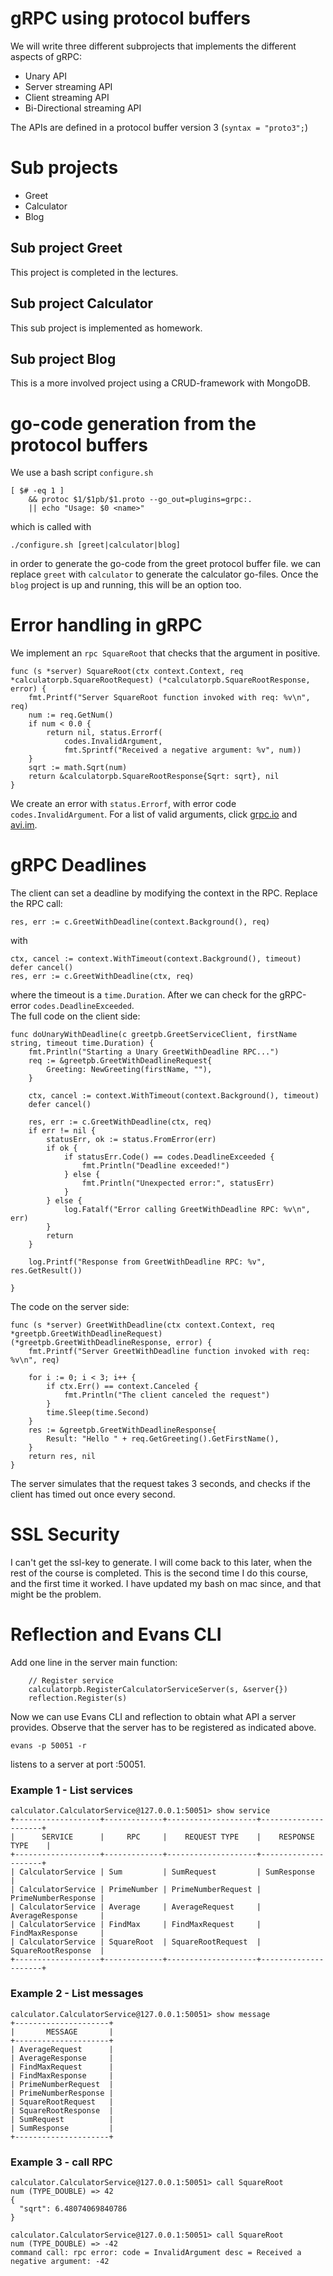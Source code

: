 # gRPC using protocol buffers

We will write three different subprojects that implements the different aspects of gRPC:
* Unary API
* Server streaming API
* Client streaming API
* Bi-Directional streaming API

The APIs are defined in a protocol buffer version 3 (```syntax = "proto3";```)

# Sub projects
* Greet
* Calculator
* Blog


## Sub project Greet
This project is completed in the lectures.

## Sub project Calculator
This sub project is implemented as homework.

## Sub project Blog
This is a more involved project using a CRUD-framework with MongoDB.

# go-code generation from the protocol buffers
We use a bash script ```configure.sh```
```
[ $# -eq 1 ]
    && protoc $1/$1pb/$1.proto --go_out=plugins=grpc:.
    || echo "Usage: $0 <name>"
```
which is called with 
```
./configure.sh [greet|calculator|blog]
```
in order to generate the go-code from the greet protocol buffer file.
we can replace ```greet``` with ```calculator``` to generate the calculator go-files. Once the ```blog``` project is up and running, this will be an option too.

# Error handling in gRPC
We implement an ```rpc SquareRoot``` that checks that the argument in positive.
```
func (s *server) SquareRoot(ctx context.Context, req *calculatorpb.SquareRootRequest) (*calculatorpb.SquareRootResponse, error) {
	fmt.Printf("Server SquareRoot function invoked with req: %v\n", req)
	num := req.GetNum()
	if num < 0.0 {
		return nil, status.Errorf(
			codes.InvalidArgument,
			fmt.Sprintf("Received a negative argument: %v", num))
	}
	sqrt := math.Sqrt(num)
	return &calculatorpb.SquareRootResponse{Sqrt: sqrt}, nil
}
```
We create an error with ```status.Errorf```, with error code ```codes.InvalidArgument```. For a list of valid arguments, click [grpc.io](https://grpc.io/docs/guides/error/) and [avi.im](http://avi.im/grpc-errors/).

# gRPC Deadlines
The client can set a deadline by modifying the context in the RPC.
Replace the RPC call:
```
res, err := c.GreetWithDeadline(context.Background(), req)
```
with
```
ctx, cancel := context.WithTimeout(context.Background(), timeout)
defer cancel()
res, err := c.GreetWithDeadline(ctx, req)
```
where the timeout is a ```time.Duration```.
After we can check for the gRPC-error ```codes.DeadlineExceeded```.<br>
The full code on the client side:
```
func doUnaryWithDeadline(c greetpb.GreetServiceClient, firstName string, timeout time.Duration) {
	fmt.Println("Starting a Unary GreetWithDeadline RPC...")
	req := &greetpb.GreetWithDeadlineRequest{
		Greeting: NewGreeting(firstName, ""),
	}

	ctx, cancel := context.WithTimeout(context.Background(), timeout)
	defer cancel()

	res, err := c.GreetWithDeadline(ctx, req)
	if err != nil {
		statusErr, ok := status.FromError(err)
		if ok {
			if statusErr.Code() == codes.DeadlineExceeded {
				fmt.Println("Deadline exceeded!")
			} else {
				fmt.Println("Unexpected error:", statusErr)
			}
		} else {
			log.Fatalf("Error calling GreetWithDeadline RPC: %v\n", err)
		}
		return
	}

	log.Printf("Response from GreetWithDeadline RPC: %v", res.GetResult())

}
```
The code on the server side:
```
func (s *server) GreetWithDeadline(ctx context.Context, req *greetpb.GreetWithDeadlineRequest) (*greetpb.GreetWithDeadlineResponse, error) {
	fmt.Printf("Server GreetWithDeadline function invoked with req: %v\n", req)

	for i := 0; i < 3; i++ {
		if ctx.Err() == context.Canceled {
			fmt.Println("The client canceled the request")
		}
		time.Sleep(time.Second)
	}
	res := &greetpb.GreetWithDeadlineResponse{
		Result: "Hello " + req.GetGreeting().GetFirstName(),
	}
	return res, nil
}
```
The server simulates that the request takes 3 seconds, and checks if the client has timed out
once every second.

# SSL Security
I can't get the ssl-key to generate.
I will come back to this later, when the rest of the course is completed.
This is the second time I do this course, and the first time it worked.
I have updated my bash on mac since, and that might be the problem.

# Reflection and Evans CLI
Add one line in the server main function:
```
	// Register service
	calculatorpb.RegisterCalculatorServiceServer(s, &server{})
	reflection.Register(s)
```

Now we can use Evans CLI and reflection to obtain what API a server provides. Observe that
the server has to be registered as indicated above.

```
evans -p 50051 -r
```
listens to a server at port :50051.

### Example 1 - List services
```
calculator.CalculatorService@127.0.0.1:50051> show service
+-------------------+-------------+--------------------+---------------------+
|      SERVICE      |     RPC     |    REQUEST TYPE    |    RESPONSE TYPE    |
+-------------------+-------------+--------------------+---------------------+
| CalculatorService | Sum         | SumRequest         | SumResponse         |
| CalculatorService | PrimeNumber | PrimeNumberRequest | PrimeNumberResponse |
| CalculatorService | Average     | AverageRequest     | AverageResponse     |
| CalculatorService | FindMax     | FindMaxRequest     | FindMaxResponse     |
| CalculatorService | SquareRoot  | SquareRootRequest  | SquareRootResponse  |
+-------------------+-------------+--------------------+---------------------+
```

### Example 2 - List messages
```
calculator.CalculatorService@127.0.0.1:50051> show message
+---------------------+
|       MESSAGE       |
+---------------------+
| AverageRequest      |
| AverageResponse     |
| FindMaxRequest      |
| FindMaxResponse     |
| PrimeNumberRequest  |
| PrimeNumberResponse |
| SquareRootRequest   |
| SquareRootResponse  |
| SumRequest          |
| SumResponse         |
+---------------------+
```

### Example 3 - call RPC
```
calculator.CalculatorService@127.0.0.1:50051> call SquareRoot
num (TYPE_DOUBLE) => 42
{
  "sqrt": 6.48074069840786
}

calculator.CalculatorService@127.0.0.1:50051> call SquareRoot
num (TYPE_DOUBLE) => -42
command call: rpc error: code = InvalidArgument desc = Received a negative argument: -42
```